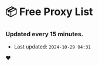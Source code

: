 # :package: Free Proxy List
### Updated every 15 minutes.

- Last updated: `2024-10-29 04:31`

:heart:
